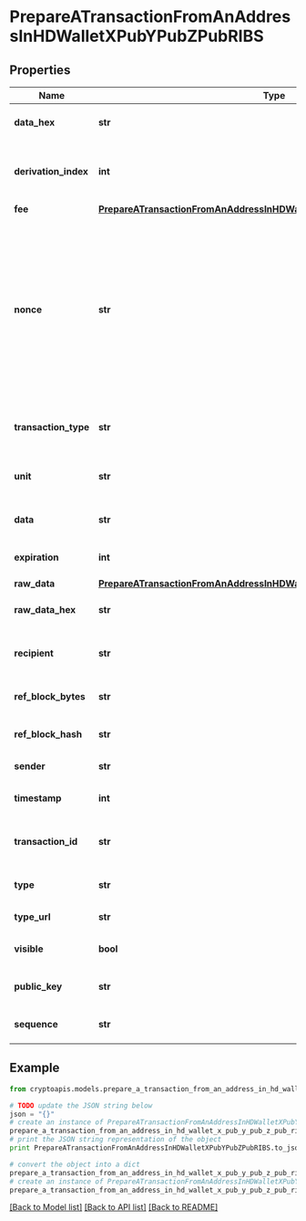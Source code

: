 # PrepareATransactionFromAnAddressInHDWalletXPubYPubZPubRIBS


## Properties
Name | Type | Description | Notes
------------ | ------------- | ------------- | -------------
**data_hex** | **str** | Representation of the data in hex value | 
**derivation_index** | **int** | Representation of the derivation index of the xpub address | 
**fee** | [**PrepareATransactionFromAnAddressInHDWalletXPubYPubZPubRIBSXFee**](PrepareATransactionFromAnAddressInHDWalletXPubYPubZPubRIBSXFee.md) |  | 
**nonce** | **str** | Represents the sequential running number for an address, starting from 0 for the first transaction. E.g., if the nonce of a transaction is 10, it would be the 11th transaction sent from the sender&#39;s address. | 
**transaction_type** | **str** | Representation of the transaction type | 
**unit** | **str** | Represents the unit of the amount to be sent. | 
**data** | **str** | String representation of the data | 
**expiration** | **int** | Rrepresentation of the expiration value | 
**raw_data** | [**PrepareATransactionFromAnAddressInHDWalletXPubYPubZPubRIBSTRawData**](PrepareATransactionFromAnAddressInHDWalletXPubYPubZPubRIBSTRawData.md) |  | [optional] 
**raw_data_hex** | **str** | Representation of the raw data in hex format | 
**recipient** | **str** | Rrepresentation of the recipients&#39; address | 
**ref_block_bytes** | **str** | Representation of the block bytes | 
**ref_block_hash** | **str** | Representation of the block hash refference | 
**sender** | **str** | Representation of the sender | 
**timestamp** | **int** | Representation of the timestamp | 
**transaction_id** | **str** | Represents the reference transaction identifier. | 
**type** | **str** | Representation of the transfer type. | 
**type_url** | **str** | Representation of the URL | 
**visible** | **bool** | Representation of the address visibility | 
**public_key** | **str** | Representation of the public key. | 
**sequence** | **str** | Representation of the sequence | 

## Example

```python
from cryptoapis.models.prepare_a_transaction_from_an_address_in_hd_wallet_x_pub_y_pub_z_pub_ribs import PrepareATransactionFromAnAddressInHDWalletXPubYPubZPubRIBS

# TODO update the JSON string below
json = "{}"
# create an instance of PrepareATransactionFromAnAddressInHDWalletXPubYPubZPubRIBS from a JSON string
prepare_a_transaction_from_an_address_in_hd_wallet_x_pub_y_pub_z_pub_ribs_instance = PrepareATransactionFromAnAddressInHDWalletXPubYPubZPubRIBS.from_json(json)
# print the JSON string representation of the object
print PrepareATransactionFromAnAddressInHDWalletXPubYPubZPubRIBS.to_json()

# convert the object into a dict
prepare_a_transaction_from_an_address_in_hd_wallet_x_pub_y_pub_z_pub_ribs_dict = prepare_a_transaction_from_an_address_in_hd_wallet_x_pub_y_pub_z_pub_ribs_instance.to_dict()
# create an instance of PrepareATransactionFromAnAddressInHDWalletXPubYPubZPubRIBS from a dict
prepare_a_transaction_from_an_address_in_hd_wallet_x_pub_y_pub_z_pub_ribs_form_dict = prepare_a_transaction_from_an_address_in_hd_wallet_x_pub_y_pub_z_pub_ribs.from_dict(prepare_a_transaction_from_an_address_in_hd_wallet_x_pub_y_pub_z_pub_ribs_dict)
```
[[Back to Model list]](../README.md#documentation-for-models) [[Back to API list]](../README.md#documentation-for-api-endpoints) [[Back to README]](../README.md)


